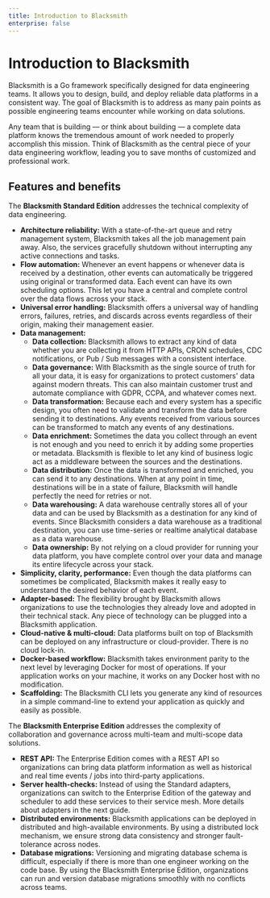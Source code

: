 ```yaml
---
title: Introduction to Blacksmith
enterprise: false
---
```


# Introduction to Blacksmith

Blacksmith is a Go framework specifically designed for data engineering teams. It
allows you to design, build, and deploy reliable data platforms in a consistent
way. The goal of Blacksmith is to address as many pain points as possible engineering
teams encounter while working on data solutions.

Any team that is building — or think about building — a complete data platform knows
the tremendous amount of work needed to properly accomplish this mission. Think
of Blacksmith as the central piece of your data engineering workflow, leading you
to save months of customized and professional work.

## Features and benefits

The **Blacksmith Standard Edition** addresses the technical complexity of data
engineering.

- **Architecture reliability:** With a state-of-the-art queue and retry management
  system, Blacksmith takes all the job management pain away. Also, the services
  gracefully shutdown without interrupting any active connections and tasks.
- **Flow automation:** Whenever an event happens or whenever data is received by a
  destination, other events can automatically be triggered using original or transformed
  data. Each event can have its own scheduling options. This let you have a central
  and complete control over the data flows across your stack. 
- **Universal error handling:** Blacksmith offers a universal way of handling errors,
  failures, retries, and discards across events regardless of their origin, making
  their management easier. 
- **Data management:**
  - **Data collection:** Blacksmith allows to extract any kind of data whether you
    are collecting it from HTTP APIs, CRON schedules, CDC notifications, or Pub / Sub
    messages with a consistent interface.
  - **Data governance:** With Blacksmith as the single source of truth for all your
    data, it is easy for organizations to protect customers' data against modern
    threats. This can also maintain customer trust and automate compliance with
    GDPR, CCPA, and whatever comes next.
  - **Data transformation:** Because each and every system has a specific design,
    you often need to validate and transform the data before sending it to destinations.
    Any events received from various sources can be transformed to match any events
    of any destinations.
  - **Data enrichment:** Sometimes the data you collect through an event is not
    enough and you need to enrich it by adding some properties or metadata. Blacksmith
    is flexible to let any kind of business logic act as a middleware between the
    sources and the destinations.
  - **Data distribution:** Once the data is transformed and enriched, you can send
    it to any destinations. When at any point in time, destinations will be in a
    state of failure, Blacksmith will handle perfectly the need for retries or not.
  - **Data warehousing:** A data warehouse centrally stores all of your data and
    can be used by Blacksmith as a destination for any kind of events. Since Blacksmith
    considers a data warehouse as a traditional destination, you can use time-series
    or realtime analytical database as a data warehouse.
  - **Data ownership:** By not relying on a cloud provider for running your data
    platform, you have complete control over your data and manage its entire
    lifecycle across your stack.
- **Simplicity, clarity, performance:** Even though the data platforms can sometimes
  be complicated, Blacksmith makes it really easy to understand the desired behavior
  of each event.
- **Adapter-based:** The flexibility brought by Blacksmith allows organizations to
  use the technologies they already love and adopted in their technical stack.
  Any piece of technology can be plugged into a Blacksmith application.
- **Cloud-native & multi-cloud:** Data platforms built on top of Blacksmith can
  be deployed on any infrastructure or cloud-provider. There is no cloud lock-in.
- **Docker-based workflow:** Blacksmith takes environment parity to the next level
  by leveraging Docker for most of operations. If your application works on your
  machine, it works on any Docker host with no modification.
- **Scaffolding:** The Blacksmith CLI lets you generate any kind of resources
  in a simple command-line to extend your application as quickly and easily as
  possible.

The **Blacksmith Enterprise Edition** addresses the complexity of collaboration
and governance across multi-team and multi-scope data solutions.

- **REST API:** The Enterprise Edition comes with a REST API so organizations can
  bring data platform information as well as historical and real time events / jobs
  into third-party applications.
- **Server health-checks:** Instead of using the Standard adapters, organizations
  can switch to the Enterprise Edition of the gateway and scheduler to add these
  services to their service mesh. More details about adapters in the next guide.
- **Distributed environments:** Blacksmith applications can be deployed in distributed
  and high-available environments. By using a distributed lock mechanism, we ensure
  strong data consistency and stronger fault-tolerance across nodes.
- **Database migrations:** Versioning and migrating database schema is difficult,
  especially if there is more than one engineer working on the code base. By using
  the Blacksmith Enterprise Edition, organizations can run and version database
  migrations smoothly with no conflicts across teams.
